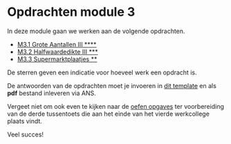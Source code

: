 # Opdrachten module 3
<!--REF\label{/opdrachten-module-3/opdrachten}-->

In deze module gaan we werken aan de volgende opdrachten. 

* [M3.1 Grote Aantallen III \*\*\*\*](/opdrachten-module-3/groteaantalleniii)
* [M3.2 Halfwaardedikte III \*\*\*](/opdrachten-module-3/halfwaardedikteiii)
* [M3.3 Supermarktplaatjes \*\*](/opdrachten-module-3/supermarktplaatjes)

De sterren geven een indicatie voor hoeveel werk een opdracht is. 


De antwoorden van de opdrachten moet je invoeren in [dit template](https://das.proglab.nl/course/32%20Opdrachten%20Module%203/00%20Opdrachten/InlevertemplateModule3.docx) en als **pdf** bestand inleveren via ANS. 


Vergeet niet om ook even te kijken naar de [oefen opgaves](/tussentoets-iii/oefenopgaves) ter voorbereiding van de derde tussentoets die aan het einde van het vierde werkcollege plaats vindt.

Veel succes! 

